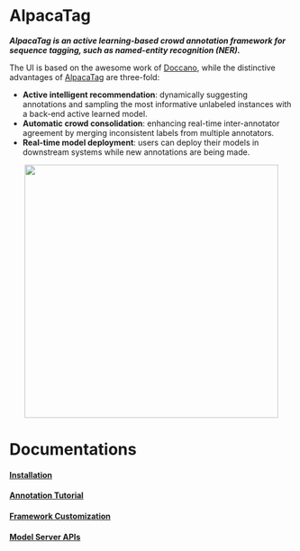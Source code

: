 # AlpacaTag
**_AlpacaTag is an active learning-based crowd annotation framework for sequence tagging, such as named-entity recognition (NER)._**


The UI is based on the awesome work of [Doccano](https://github.com/chakki-works/doccano), while the distinctive advantages of [AlpacaTag](https://github.com/INK-USC/AlpacaTag/) are three-fold:

* **Active intelligent recommendation**: 
dynamically suggesting annotations and sampling the most informative unlabeled instances with a back-end active learned model.
* **Automatic crowd consolidation**: enhancing real-time inter-annotator agreement by merging inconsistent labels from multiple annotators.
* **Real-time model deployment**: users can deploy their models in downstream systems while new annotations are being made. 



<p align="center">
<img src="https://raw.githubusercontent.com/INK-USC/AlpacaTag/master/annotation/AlpacaTag/server/static/images/overview.png" width=450px> 
</p>

# Documentations
#### **[Installation](https://github.com/INK-USC/AlpacaTag/wiki/Installation)**
#### **[Annotation Tutorial](https://github.com/INK-USC/AlpacaTag/wiki/Annotation-Tutorial)**
#### **[Framework Customization](https://github.com/INK-USC/AlpacaTag/wiki/Framework-Customization)**
#### **[Model Server APIs](https://github.com/INK-USC/AlpacaTag/wiki/Model-Server-API)**


